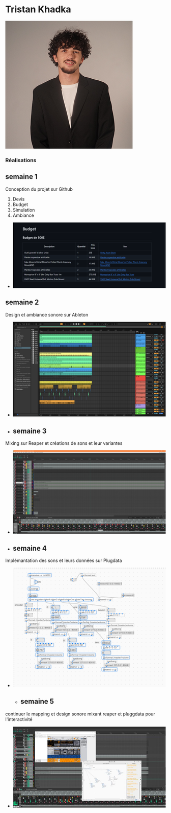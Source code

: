 # Tristan Khadka
 ![Tristan](../../Assets/Images/Membres/tristan_khadka/tristan.png)
### Réalisations
## semaine 1
Conception du projet sur Github 
1. Devis
2. Budget
3. Simulation
4. Ambiance
* ![S1 Développement du concept](../../Assets/Images/Membres/tristan_khadka/sem1.PNG)
## semaine 2
Design et ambiance sonore sur Ableton 
* ![S2 Développement du concept](../../Assets/Images/Membres/tristan_khadka/sem2.png)
* ## semaine 3
Mixing sur Reaper et créations de sons et leur variantes
* ![S3 Sons sur reaper](../../Assets/Images/Membres/tristan_khadka/semaine3.PNG)
* ## semaine 4
Implémantation des sons et leurs données sur Plugdata
* ![S4 Développement du concept](../../Assets/Images/Membres/tristan_khadka/semaine4.PNG)
  * ## semaine 5
continuer le mapping et design sonore mixant reaper et pluggdata pour l'interactivité
* ![S4 Développement du concept](../../Assets/Images/Membres/tristan_khadka/semaine5.PNG)
